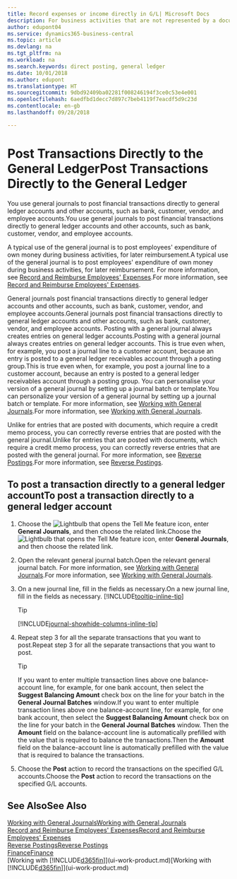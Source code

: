 ```yaml
---
title: Record expenses or income directly in G/L| Microsoft Docs
description: For business activities that are not represented by a document in, such as smaller expenses or cash receipts, you can create the related transactions by posting journal lines in the General Journal window.
author: edupont04
ms.service: dynamics365-business-central
ms.topic: article
ms.devlang: na
ms.tgt_pltfrm: na
ms.workload: na
ms.search.keywords: direct posting, general ledger
ms.date: 10/01/2018
ms.author: edupont
ms.translationtype: HT
ms.sourcegitcommit: 9dbd92409ba02281f008246194f3ce0c53e4e001
ms.openlocfilehash: 6aedfbd1decc7d897c7beb4119f7eacdf5d9c23d
ms.contentlocale: en-gb
ms.lasthandoff: 09/28/2018

---
```

# <a name="post-transactions-directly-to-the-general-ledger"></a><span data-ttu-id="d2005-103">Post Transactions Directly to the General Ledger</span><span class="sxs-lookup"><span data-stu-id="d2005-103">Post Transactions Directly to the General Ledger</span></span>

<span data-ttu-id="d2005-104">You use general journals to post financial transactions directly to general ledger accounts and other accounts, such as bank, customer, vendor, and employee accounts.</span><span class="sxs-lookup"><span data-stu-id="d2005-104">You use general journals to post financial transactions directly to general ledger accounts and other accounts, such as bank, customer, vendor, and employee accounts.</span></span>  

<span data-ttu-id="d2005-105">A typical use of the general journal is to post employees' expenditure of own money during business activities, for later reimbursement.</span><span class="sxs-lookup"><span data-stu-id="d2005-105">A typical use of the general journal is to post employees' expenditure of own money during business activities, for later reimbursement.</span></span> <span data-ttu-id="d2005-106">For more information, see [Record and Reimburse Employees' Expenses](finance-how-record-reimburse-employee-expenses.md).</span><span class="sxs-lookup"><span data-stu-id="d2005-106">For more information, see [Record and Reimburse Employees' Expenses](finance-how-record-reimburse-employee-expenses.md).</span></span>

<span data-ttu-id="d2005-107">General journals post financial transactions directly to general ledger accounts and other accounts, such as bank, customer, vendor, and employee accounts.</span><span class="sxs-lookup"><span data-stu-id="d2005-107">General journals post financial transactions directly to general ledger accounts and other accounts, such as bank, customer, vendor, and employee accounts.</span></span> <span data-ttu-id="d2005-108">Posting with a general journal always creates entries on general ledger accounts.</span><span class="sxs-lookup"><span data-stu-id="d2005-108">Posting with a general journal always creates entries on general ledger accounts.</span></span> <span data-ttu-id="d2005-109">This is true even when, for example, you post a journal line to a customer account, because an entry is posted to a general ledger receivables account through a posting group.</span><span class="sxs-lookup"><span data-stu-id="d2005-109">This is true even when, for example, you post a journal line to a customer account, because an entry is posted to a general ledger receivables account through a posting group.</span></span> <span data-ttu-id="d2005-110">You can personalise your version of a general journal by setting up a journal batch or template.</span><span class="sxs-lookup"><span data-stu-id="d2005-110">You can personalize your version of a general journal by setting up a journal batch or template.</span></span> <span data-ttu-id="d2005-111">For more information, see [Working with General Journals](ui-work-general-journals.md).</span><span class="sxs-lookup"><span data-stu-id="d2005-111">For more information, see [Working with General Journals](ui-work-general-journals.md).</span></span>

<span data-ttu-id="d2005-112">Unlike for entries that are posted with documents, which require a credit memo process, you can correctly reverse entries that are posted with the general journal.</span><span class="sxs-lookup"><span data-stu-id="d2005-112">Unlike for entries that are posted with documents, which require a credit memo process, you can correctly reverse entries that are posted with the general journal.</span></span> <span data-ttu-id="d2005-113">For more information, see [Reverse Postings](finance-how-reverse-journal-posting.md).</span><span class="sxs-lookup"><span data-stu-id="d2005-113">For more information, see [Reverse Postings](finance-how-reverse-journal-posting.md).</span></span>

## <a name="to-post-a-transaction-directly-to-a-general-ledger-account"></a><span data-ttu-id="d2005-114">To post a transaction directly to a general ledger account</span><span class="sxs-lookup"><span data-stu-id="d2005-114">To post a transaction directly to a general ledger account</span></span>

1. <span data-ttu-id="d2005-115">Choose the ![Lightbulb that opens the Tell Me feature](media/ui-search/search_small.png "Tell me what you want to do") icon, enter **General Journals**, and then choose the related link.</span><span class="sxs-lookup"><span data-stu-id="d2005-115">Choose the ![Lightbulb that opens the Tell Me feature](media/ui-search/search_small.png "Tell me what you want to do") icon, enter **General Journals**, and then choose the related link.</span></span>
2. <span data-ttu-id="d2005-116">Open the relevant general journal batch.</span><span class="sxs-lookup"><span data-stu-id="d2005-116">Open the relevant general journal batch.</span></span> <span data-ttu-id="d2005-117">For more information, see [Working with General Journals](ui-work-general-journals.md).</span><span class="sxs-lookup"><span data-stu-id="d2005-117">For more information, see [Working with General Journals](ui-work-general-journals.md).</span></span>
3. <span data-ttu-id="d2005-118">On a new journal line, fill in the fields as necessary.</span><span class="sxs-lookup"><span data-stu-id="d2005-118">On a new journal line, fill in the fields as necessary.</span></span> [!INCLUDE[tooltip-inline-tip](includes/tooltip-inline-tip_md.md)]    

    > [!TIP]
    > [!INCLUDE[journal-showhide-columns-inline-tip](includes/journal-showhide-columns-inline-tip.md)]
4. <span data-ttu-id="d2005-119">Repeat step 3 for all the separate transactions that you want to post.</span><span class="sxs-lookup"><span data-stu-id="d2005-119">Repeat step 3 for all the separate transactions that you want to post.</span></span>

    > [!TIP]  
    > <span data-ttu-id="d2005-120">If you want to enter multiple transaction lines above one balance-account line, for example, for one bank account, then select the **Suggest Balancing Amount** check box on the line for your batch in the **General Journal Batches** window.</span><span class="sxs-lookup"><span data-stu-id="d2005-120">If you want to enter multiple transaction lines above one balance-account line, for example, for one bank account, then select the **Suggest Balancing Amount** check box on the line for your batch in the **General Journal Batches** window.</span></span> <span data-ttu-id="d2005-121">Then the **Amount** field on the balance-account line is automatically prefilled with the value that is required to balance the transactions.</span><span class="sxs-lookup"><span data-stu-id="d2005-121">Then the **Amount** field on the balance-account line is automatically prefilled with the value that is required to balance the transactions.</span></span>
5. <span data-ttu-id="d2005-122">Choose the **Post** action to record the transactions on the specified G/L accounts.</span><span class="sxs-lookup"><span data-stu-id="d2005-122">Choose the **Post** action to record the transactions on the specified G/L accounts.</span></span>

## <a name="see-also"></a><span data-ttu-id="d2005-123">See Also</span><span class="sxs-lookup"><span data-stu-id="d2005-123">See Also</span></span>

[<span data-ttu-id="d2005-124">Working with General Journals</span><span class="sxs-lookup"><span data-stu-id="d2005-124">Working with General Journals</span></span>](ui-work-general-journals.md)  
[<span data-ttu-id="d2005-125">Record and Reimburse Employees' Expenses</span><span class="sxs-lookup"><span data-stu-id="d2005-125">Record and Reimburse Employees' Expenses</span></span>](finance-how-record-reimburse-employee-expenses.md)  
[<span data-ttu-id="d2005-126">Reverse Postings</span><span class="sxs-lookup"><span data-stu-id="d2005-126">Reverse Postings</span></span>](finance-how-reverse-journal-posting.md)  
[<span data-ttu-id="d2005-127">Finance</span><span class="sxs-lookup"><span data-stu-id="d2005-127">Finance</span></span>](finance.md)  
<span data-ttu-id="d2005-128">[Working with [!INCLUDE[d365fin](includes/d365fin_md.md)]](ui-work-product.md)</span><span class="sxs-lookup"><span data-stu-id="d2005-128">[Working with [!INCLUDE[d365fin](includes/d365fin_md.md)]](ui-work-product.md)</span></span>  

